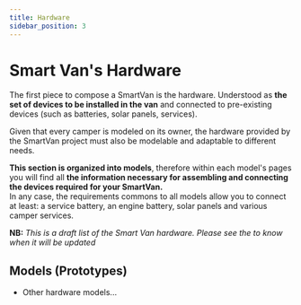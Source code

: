 ```yaml
---
title: Hardware
sidebar_position: 3
---
```


# Smart Van's Hardware

The first piece to compose a SmartVan is the hardware. Understood as **the set
of devices to be installed in the van** and connected to pre-existing devices
(such as batteries, solar panels, services).

Given that every camper is modeled on its owner, the hardware provided by the
SmartVan project must also be modelable and adaptable to different needs.

**This section is organized into models**, therefore within each model's pages you
will find all **the information necessary for assembling and connecting the
devices required for your SmartVan.**<br/>
In any case, the requirements commons to all models allow you to connect at least:
a service battery, an engine battery, solar panels and various camper services.

**NB:** *This is a draft list of the Smart Van hardware. Please see
the <MapRoadmap /> to know when it will be updated*

## Models (Prototypes)
* Other hardware models...